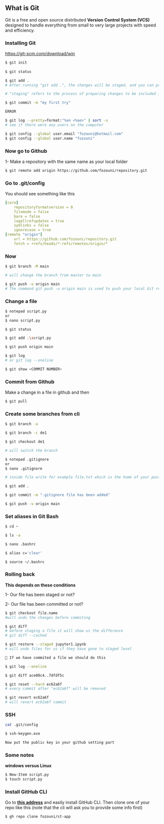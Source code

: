 ## What is Git

Git is a free and open source distributed **Version Control System (VCS)** designed to handle everything from small to very large projects with speed and efficiency.

### Installing Git

https://git-scm.com/download/win

```bash
$ git init
 
$ git status

$ git add .
# After running "git add .", the changes will be staged, and you can proceed to create a commit using the "git commit" command.

# "staging" refers to the process of preparing changes to be included in the next commit.

$ git commit -m "my first try"

ERROR

$ git log --pretty=format:"%an <%ae>" | sort -u
# see if there were any users on the computer

$ git config --global user.email "fozouni@hotmail.com"
$ git config --global user.name "fozouni"
```

### Now go to Github

1- Make a repository with the same name as your local folder

```bash
$ git remote add origin https://github.com/fozouni/repository.git
```

### Go to .git/config

You should see something like this

```yaml
[core]
	repositoryformatversion = 0
	filemode = false
	bare = false
	logallrefupdates = true
	symlinks = false
	ignorecase = true
[remote "origin"]
	url = https://github.com/fozouni/repository.git
	fetch = +refs/heads/*:refs/remotes/origin/*
```

### Now

```bash
$ git branch -M main

# will change the branch from master to main

$ git push -u origin main
# The command git push -u origin main is used to push your local Git repository's branch named "main" to the remote repository named "origin." The flag -u is for --set-upstream, is used to set up the tracking relationship between the local branch and the remote branch
```

### Change a file

```bash
$ notepad script.py
or
$ nano script.py

$ git status

$ git add .\script.py

$ git push origin main

$ git log
# or git log --oneline

$ git show <COMMIT NUMBER>
```

### Commit from Github 

Make a change in a file in github and then

```bash
$ git pull 
```

### Create some branches from cli

```bash
$ git branch -a

$ git branch -c de1

$ git checkout de1

# will switch the branch

$ notepad .gitignore
or
$ nano .gitignore

# inside file write for example file.txt which is the home of your passwords

$ git add .

$ git commit -m ".gitignore file has been added"

$ git push -u origin main
```

### Set aliases in Git Bash

```bash
$ cd ~

$ ls -a

$ nano .bashrc

$ alias c='clear'

$ source ~/.bashrc
```

### Rolling back

**This depends on these conditions**

1- Our file has been staged or not?

2- Our file has been committed or not? 

```bash
$ git checkout file.name
#will undo the changes before commiting

$ git diff
# before staging a file it will show us the difference
# git diff --cached

$ git restore --staged jupyter1.ipynb
# will undo files for us if they have gone to staged level

🛑 If we have commited a file we should do this

$ git log --oneline

$ git diff ace00c4..7dfdf5c

$ git reset --hard ec62a6f
# every commit after "ec62a6f" will be removed 

$ git revert ec62a6f
# will revert ec62a6f commit
```

### SSH

```bash
cat .git/config

$ ssh-keygen.exe

Now put the public key in your github setting part
```

### Some notes

**windows versus Linux**

```bash
$ New-Item script.py
$ touch script.py
```

### Install GitHub CLI

Go to [**this address**](https://cli.github.com/) and easily install GitHub CLI. Then clone one of your repo like this (note that the cli will ask you to provide some info first)

```bash
$ gh repo clone fozouni/st-app
```

